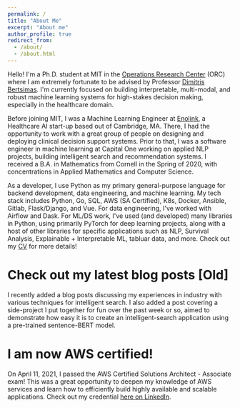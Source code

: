 ```yaml
---
permalink: /
title: "About Me"
excerpt: "About me"
author_profile: true
redirect_from: 
  - /about/
  - /about.html
---
```


Hello! I'm a Ph.D. student at MIT in the <a href="https://orc.mit.edu/" target="_blank">Operations Research Center</a> (ORC) where I am extremely fortunate to be advised by Professor <a href="https://www.dbertsim.mit.edu/" target="_blank">Dimitris Bertsimas</a>. I'm currently focused on building interpretable, multi-modal, and robust machine learning systems for high-stakes decision making, especially in the healthcare domain. 


Before joining MIT, I was a Machine Learning Engineer at <a href="https://www.enolink.com/#top-hero" target="_blank">Enolink</a>, a Healthcare AI start-up based out of Cambridge, MA. There, I had the opportunity to work with a great group of people on designing and deploying clinical decision support systems. Prior to that, I was a software engineer in machine learning at Capital One working on applied NLP projects, building intelligent search and recommendation systems. I received a B.A. in Mathematics from Cornell in the Spring of 2020, with concentrations in Applied Mathematics and Computer Science.

 
As a developer, I use Python as my primary general-purpose language for backend development, data engineering, and machine learning. My tech stack includes Python, Go, SQL, AWS (SA Certified), K8s, Docker, Ansible, Gitlab, Flask/Django, and Vue. For data engineering, I've worked with Airflow and Dask. For ML/DS work, I've used (and developed) many libraries in Python, using primarily PyTorch for deep learning projects, along with a host of other libraries for specific applications such as NLP, Survival Analysis, Explainable + Interpretable ML, tabluar data, and more. Check out my [CV](https://peroni70.github.io/cv/) for more details!

Check out my latest blog posts [Old]
======
I recently added a blog posts discussing my experiences in industry with various techniques for intelligent search. I also added a post covering a side-project I put together for fun over the past week or so, aimed to demonstrate how easy it is to create an intelligent-search application using a pre-trained sentence-BERT model. 


I am now AWS certified!
======

On April 11, 2021, I passed the AWS Certified Solutions Architect - Associate exam! This was a great opportunity to deepen my knowledge of AWS services and learn how to efficiently build highly available and scalable applications. Check out my credential [here on LinkedIn](https://www.linkedin.com/in/matthew-peroni-5a5b19156/). 